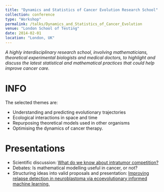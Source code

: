 ```yaml
---
title: "Dynamics and Statistics of Cancer Evolution Research School"
collection: conference
type: "Workshop"
permalink: /talks/Dynamics_and_Statistics_of_Cancer_Evolution
venue: "London School of Testing"
date: 2014-02-01
location: "London, UK"
---
```


*A highly interdisciplinary research school, involving mathematicians, theoretical experimental biologists and medical doctors, to highlight and discuss the latest statistical and mathematical practices that could help improve cancer care.*


INFO
======
The selected themes are: 
- Understanding and predicting evolutionary trajectories
- Ecological interactions in space and time
- Repurposing theoretical models used in other organisms
- Optimising the dynamics of cancer therapy.


Presentations
======
- Scientific discussion: [What do we know about intratumor competition?](/images/cell_competition.pdf)
- Debates: Is mathematical modelling useful in cancer, or not?
- Structuring ideas into valid proposals and presentation: [Improving relapse detection in neuroblastoma via ecoevolutionary informed machine learning.](/images/2022_CIRM_proposal_presentation.pdf) 


